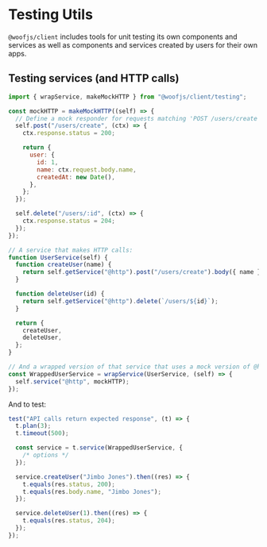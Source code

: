 # Testing Utils

`@woofjs/client` includes tools for unit testing its own components and services as well as components and services created by users for their own apps.

## Testing services (and HTTP calls)

```js
import { wrapService, makeMockHTTP } from "@woofjs/client/testing";

const mockHTTP = makeMockHTTP((self) => {
  // Define a mock responder for requests matching 'POST /users/create'
  self.post("/users/create", (ctx) => {
    ctx.response.status = 200;

    return {
      user: {
        id: 1,
        name: ctx.request.body.name,
        createdAt: new Date(),
      },
    };
  });

  self.delete("/users/:id", (ctx) => {
    ctx.response.status = 204;
  });
});

// A service that makes HTTP calls:
function UserService(self) {
  function createUser(name) {
    return self.getService("@http").post("/users/create").body({ name });
  }

  function deleteUser(id) {
    return self.getService("@http").delete(`/users/${id}`);
  }

  return {
    createUser,
    deleteUser,
  };
}

// And a wrapped version of that service that uses a mock version of @http:
const WrappedUserService = wrapService(UserService, (self) => {
  self.service("@http", mockHTTP);
});
```

And to test:

```js
test("API calls return expected response", (t) => {
  t.plan(3);
  t.timeout(500);

  const service = t.service(WrappedUserService, {
    /* options */
  });

  service.createUser("Jimbo Jones").then((res) => {
    t.equals(res.status, 200);
    t.equals(res.body.name, "Jimbo Jones");
  });

  service.deleteUser(1).then((res) => {
    t.equals(res.status, 204);
  });
});
```
